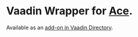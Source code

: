 Vaadin Wrapper for [Ace](https://github.com/ajaxorg/ace).
=========================================================

Available as an [add-on in Vaadin Directory](http://vaadin.com/addon/aceeditor).